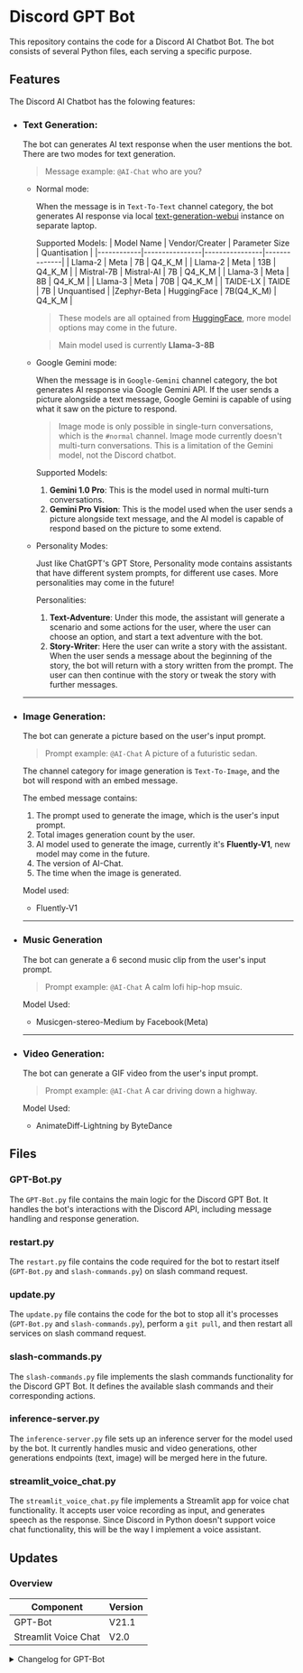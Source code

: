 # Discord GPT Bot

This repository contains the code for a Discord AI Chatbot Bot. The bot consists of several Python files, each serving a specific purpose.

## Features
The Discord AI Chatbot has the folowing features:

- ### **Text Generation**: 

    The bot can generates AI text response when the user mentions the bot. There are two modes for text generation.
    > Message example: `@AI-Chat` who are you?
    
    - Normal mode:

        When the message is in `Text-To-Text` channel category, the bot generates AI response via local [text-generation-webui](https://github.com/oobabooga/text-generation-webui) instance on separate laptop.

        Supported Models:
        | Model Name | Vendor/Creater | Parameter Size | Quantisation |
        |------------|----------------|----------------|--------------|
        |   Llama-2  |      Meta      |       7B       |    Q4_K_M    |
        |   Llama-2  |      Meta      |       13B      |    Q4_K_M    |
        | Mistral-7B |   Mistral-AI   |       7B       |    Q4_K_M    |
        |   Llama-3  |      Meta      |       8B       |    Q4_K_M    |
        |   Llama-3  |      Meta      |       70B      |    Q4_K_M    |
        |  TAIDE-LX  |     TAIDE      |       7B       |  Unquantised |
        |Zephyr-Beta |   HuggingFace  |   7B(Q4_K_M)   |    Q4_K_M    |
        > These models are all optained from [HuggingFace](https://huggingface.co/), more model options may come in the future.

        > Main model used is currently **Llama-3-8B**

    - Google Gemini mode:

        When the message is in `Google-Gemini` channel category, the bot generates AI response via Google Gemini API. If the user sends a picture alongside a text message, Google Gemini is capable of using what it saw on the picture to respond.
        > Image mode is only possible in single-turn conversations, which is the `#normal` channel. Image mode currently doesn't multi-turn conversations. This is a limitation of the Gemini model, not the Discord chatbot.

        Supported Models:
        1. **Gemini 1.0 Pro**: This is the model used in normal multi-turn conversations.
        2. **Gemini Pro Vision**: This is the model used when the user sends a picture alongside text message, and the AI model is capable of respond based on the picture to some extend.

    - Personality Modes:

        Just like ChatGPT's GPT Store, Personality mode contains assistants that have different system prompts, for different use cases. More personalities may come in the future!

        Personalities:
        1. **Text-Adventure**: Under this mode, the assistant will generate a scenario and some actions for the user, where the user can choose an option, and start a text adventure with the bot.
        2. **Story-Writer**: Here the user can write a story with the assistant. When the user sends a message about the beginning of the story, the bot will return with a story written from the prompt. The user can then continue with the story or tweak the story with further messages.

    ---

- ### **Image Generation**:
    The bot can generate a picture based on the user's input prompt.
    > Prompt example: `@AI-Chat` A picture of a futuristic sedan.

    The channel category for image generation is `Text-To-Image`, and the bot will respond with an embed message.

    The embed message contains:

    1. The prompt used to generate the image, which is the user's input prompt.
    2. Total images generation count by the user.  
    3. AI model used to generate the image, currently it's **Fluently-V1**, new model may come in the future.
    4. The version of AI-Chat.
    5. The time when the image is generated.

    Model used:

    - Fluently-V1

    ---

- ### **Music Generation**
    The bot can generate a 6 second music clip from the user's input prompt.
    > Prompt example: `@AI-Chat` A calm lofi hip-hop msuic.

    Model Used:

    - Musicgen-stereo-Medium by Facebook(Meta)

    ---

- ### **Video Generation**:
    The bot can generate a GIF video from the user's input prompt.
    > Prompt example: `@AI-Chat` A car driving down a highway.

    Model Used:

    - AnimateDiff-Lightning by ByteDance


## Files

### GPT-Bot.py

The `GPT-Bot.py` file contains the main logic for the Discord GPT Bot. It handles the bot's interactions with the Discord API, including message handling and response generation.

### restart.py

The `restart.py` file contains the code required for the bot to restart itself (`GPT-Bot.py` and `slash-commands.py`) on slash command request.

### update.py

The `update.py` file contains the code for the bot to stop all it's processes (`GPT-Bot.py` and `slash-commands.py`), perform a `git pull`, and then restart all services on slash command request.

### slash-commands.py

The `slash-commands.py` file implements the slash commands functionality for the Discord GPT Bot. It defines the available slash commands and their corresponding actions.

### inference-server.py

The `inference-server.py` file sets up an inference server for the model used by the bot. It currently handles music and video generations, other generations endpoints (text, image) will be merged here in the future.

### streamlit_voice_chat.py

The `streamlit_voice_chat.py` file implements a Streamlit app for voice chat functionality. It accepts user voice recording as input, and generates speech as the response. Since Discord in Python doesn't support voice chat functionality, this will be the way I implement a voice assistant.

## Updates

### Overview
|      Component     |Version|
|--------------------|-------|
|      GPT-Bot       | V21.1 |
|Streamlit Voice Chat| V2.0  |

<details>
<summary>Changelog for GPT-Bot</summary>

#### Version 2.0: 2023/12/08
- Added logging to file ability by Python logging library
- Completely rewritten logging processes
- Separated status report info a standalone method
- Removed unused OpenAI info

---

#### Version 2.1: 2023/12/08
- Separated AI requesting to "ai_request" method
- Separated AI response parsing to "ai_response" method

---

#### Version 2.2: 2023/12/08
- Removed some unused process names
- Fixed a bug where only INFO level logs are being logged
- Corrected reply.status logging (message.proc->reply.status)
- Added a feature for the bot to have different presence when doing different tasks
- Moved logs to "logs" folder
- Removed old logs

Bot Presences:
- Normal: Playing the waiting game.
- Status Report: Streaming status report. (url is set to https://www.huggingface.co for now, may change in the future)
- Requesting AI: Streaming AI data.

---

#### Version 2.3: 2023/12/10
- Troubleshooting LLaMa server generation error
- Modified AI prompt
- Added command to send logs to Discord chat

Note: LLaMa server usage will be deprecated next release, will switch to text-generation-webui api instead.

---

#### Version 3.0: 2023/12/10
- Successfully switched to text-generation-webui api endpoint
- Updated parser to match new response

---

#### Version 3.1: 2023/12/10
- Supported two text generation methods: Normal and Stream.
- Normal: Editing the message after the whole message is generated
- Stream: Update the message word by word, just like ChatGPT.

Known Issues:
- Streaming mode can cause the AI to go on forever.

---

#### Version 3.2: 2023/12/11
- Sorted global variables, removed unused ones
- New bot command: '!help' and '!joke'
- '!help': shows available commands
- '!joke': sends a random joke

In progress:
- Fix for infinite stream reply from AI.

---

#### Version 3.3: 2023/12/12
- Combined all if statements into one for statement
- Made all commands a separate function
- Provide command recommendations when a user mistypes a command by using levenshtein distance.

---

#### Version 4.0: 2023/12/19
- Added an option to test local AI server status (online / offline), and fall back to NGC service to create AI response when local server is offline or unresponding
- NGC Model: Llama 2 70B
- Added logs file to .gitignore

---

#### Version 4.1: 2023/12/28
- Added channel name when announcing message in logs
- Fixed command identifying and running process
- Added a variable to save state of local AI service, and only query on first message request
- Fixed a typo in help message
- Finished logging messages when requesting ngc
- Finished response parsing process for ngc

---

#### Version 4.2: 2023/12/28
- Modified local AI service query time to only when startup
- Always announce message in logs, even if from bot
- Actually calling the NGC response parser, and fixed bug in logging

---

#### Version 5.0: 2023/12/29
- Moved logging folder, and auto creates it if it doesn't exist
- Unified logging format (DEBUG->DEBG)
- Added NGC context chat mode
- New command: Clear context, clears server messages and bot memory

---

#### Version 5.1: 2024/01/06
- Creates main directory before bot init
- Unified Logging into a function
- Remove unneeded debug_log value check
- More detailed process description in comments
- Splits message if bot reply is over 2000 words (Discord limit)

New Command:
- context_export: Exports the message history in 'Context" channel into a text file, both save it and sends it.

---

#### Version 5.2: 2024/01/09
- Fixed naming of dictionary for context channels
- Moved log directory creation to the start of the script
- Removed sse module DEBUG messages from the log messages
- Moved AI service testing into a separate function
- Make different service in log to have different colors
- Clear comment describing each functions' usage
- '!clear context' now only clears bot's message history
- context export function now checks which history is modified, and only export modified one

New feature:
- Different channel category calls different AI endpoints(Only local and NGC for now, more to come in the future)
- Local AI now has context mode
- NGC AI now has streaming mode (Prompts user to reset history when history is too long for NGC)

New command:
- clear channel', clears the channel the command is from
- model: shows current loaded model and model available (local)
- service check: rechecks the local AI service status
- load model: loads model of choice (WIP)

---

#### Version 5.3: 2024/01/12
- Reduced repetition in sending assistance response by making it a separate function

---

#### Version 5.4: 2024/01/14
- Moved initial service check function to on_ready, so the coroutine can be run.
- Updated command identifying method to check if message starts with any of the commands, so choosing model to load can be possible.

New Command:
- load model: the command is now complete and useable.

---

#### Version 5.5: 2024/01/14
- Moved most global variables into the init function
- Overhauled status report

---

#### Version 5.6: 2024/01/17
- moved presence update into a separate function
- Updated NGC AI auth token as the old one expired (New expire date: 2024/02/16)

---

#### Version 5.7: 2024/01/18
- Created a section of variables for setting request parameters and settings for easy tweaking
- Small bug fix in ngc context mode
- Fix service name of presence update to match format

---

#### Version 5.8: 2024/01/19
- New model_args variable for loading settings for different models
- clean_string function for removing non-ascii log message characters, to prevent errors

New command:
- unload model: Unloads the current loaded model

---

#### Version 5.9: 2024/01/22
- Both context channel message history dictionary is now a class variable
- The bot now outputs the model used to generate response to the Discord channel
- Removed request data from being logged to prevent a wall of text popping up after long context chat

Notes:
- Export context command requires modifications

---

#### Version 5.10: 2024/01/26
- Optimized context message variable defining and resetting

---

#### Version 5.11: 2024/01/27
- Uses Boolean variables to track if context history is modified
- Removes unused library
- Only announces new message when it is not from the bot
- Updates edit_message to send_message function as message sending process is changed last version
- Updates clear_context function to ultilize the new way of tracking context history editing

---

#### Version 5.12: 2024/02/02
- Fixing context messages not resetting correctly after command
- Fix typos
- Set utf-8 as context export encoding format to correctly export emojis.

---

#### Version 6.0: 2024/02/02
- NGC AI models is now changeable using the same command as local models
- "!models" and "!model load" command now checks channel category to deliver replies accordingly

---

#### Version 7.0: 2024/02/02
- Complete overhaul of the AI function callings to reduce code lines
- Combined local AI normal and context function
- Combined NGC AI normal and context function

---

#### Version 7.1: 2024/02/02
- Removed logging AI prompts to increase readability of the log file.
- Small fixes to the NGC AI request function

---

#### Version 7.2: 2024/02/03
- Combined two loggging mode switching functions into one, and update help command accordingly.
- Updated message annoucing when the author is bot.
- Update the info message sent to Discord chat when waiting for a response
- Updated status request to include current AI model in the reply, and reduced duplicate lines and increase readability
- Removed request prompt and payload from logging. (NGC streaming)

---

#### Version 8.0: 2024/02/05
- Implemented asynchronous http requests to both NGC and local AI services via httpx library
- Removed sseclient as it's now unused
- Small bug fix to NGC logs

---

#### Version 8.1: 2024/02/05
- Local model names have been renamed on the server side for more readability
- AI prompt have been updated to include user id, and description of it's abilities.
- Small bug fixes to ai_request function
- Optimized ngc_ai_request to remove duplicate lines
- Slight tweaks to the model_info function

New feature:
- Now the bot will update the time elapsed since the request is made

Local AI models:
Currently supports 4 model configurations, all quantised.
- Llama 7B
-Llama 13B
-Mistral-7B
-Zephyr-7B

---

#### Version 8.2: 2024/02/06
- Updates AI prompt to include current date and weekday, and jimmyn3577 as the developer of the bot
- message.proc and message.send services is now logged with light yellow color

---

#### Version 8.3: 2027/02/07
- Implemented .env file to store API tokens for NGC and Discord. The .env file is added to .gitignore to prevent leaking to the public.
- The Discord server is now updated to have only one text-to-text category, and the bot will only reply with NGC as a fallback in case local AI is not online.

---

#### Version 8.4: 2024/02/09
- Message broadcasting now includes more info.
- Context message now marks the user id, so different can cha with the model in parallel.
- The script can now handle local AI server suddenly goes offline.
- Context exporting is updated to also export the specific user's context only.
- update_time function now only use a variable to add one every second, preventing the previous approach to skip a number due to number rounding.
- weekday and current date calculating is now a separate function.

---

#### Version 9.0: 2024/02/10
- context and images folder is also created on launch.

New Feature:
- AI image generating via NGC is now implemented! Currently using SDXL-Turbo as backend model.

---

#### Version 10.0: 2024/02/11
- Fixes small bug in context_messages variable defining for NGC mode
-Help message sending code have been modified to improve readability
- Fixes clear_context erroring
- Fixes NGC image generating from raising connection error exception

New Feature:
- auto_service_check: The bot now checks local AI service status every five minutes automatically
- stop_bot: Stops the bot.
- update_bot: Performs git pull to update the bot, then calls restart.py to restart the bot to apply the update.

New Command:
-!end: Stops the bot. Only jimmyn3577 is authorized to use it.
-!update: Updates the bot to the latest version, and then restarts. Only jimmyn3577 is authorized to use it.

---

#### Version 10.1: 2024/02/12
- log messages now supports logging emoji and Chinese characters

New Feature:
- restart_bot: Restarts the bot without git pull, useful for local testing

---

#### Version 11.0: 2024/02/19
- Image generating model changed from SDXL-Turbo to SDXL, since NGC no longer supports the former
- Logger setup is run outside the bot code

New Feature:
- Commands is transitioning to slash commands instead of ! as prefix
- slash-commands.py is used to handle slash commands only
- update.py to update both the bot and slash-command.py

API endpoints:
- /api - Not used yet
- /api/status - For "/status" command
- /api/service_mode - Checking current AI service provider
- /api/current_model_local - Check loaded local AI model
- /api/ngc/models - Get Available NGC models
- /api/ngc/currnet_model - Check loaded NGC AI model
- /api/ngc/load_model - Load selected NGC AI model
- /api/stop - Stops the bot and the API server

---

#### Version 11.1: 2024/02/20
- get_next_filename now also requires file extension input, in order to support more usage
- Fix error in image generation doing duplicate requests
- Image saving supports renaming to generic name when prompt is too long.

---

#### Version 11.2: 2024/02/20
- Small bug fix for bot logging method and image generation
- Update restart script and update to use powershell instead of cmd
- logging is now implemented for slash-command script
- Migrated restart command to slash command

---

#### Version 11.3: 2024/02/20
- Quick fix in error on logging function for slash-command script.

---

#### Version 11.4: 2024/02/20
- Another hotfix for logging in slash-commands script

---

#### Version 11.5: 2024/02/20
- Image generated is now saved with a generic name, with the prompt saved in a separate file

---

#### Version 11.6: 2024/02/21
- Stops bot responding outside intended channels
- Combined AI request and response into one function
- Fixed restart and update script

---

#### Version 11.7: 2024/02/22
- Changed NGC default model to mixtral-8x7b-instruct as the output is much better
- Removed unused sse code and libraries
- Every user now gets their context history prepared the first time they sent an AI request, no matter the service called
- Context clearing and exporting is now merged to slash command

---

#### Version 11.8: 2024/02/23
- Merged status report command to slash command, and removed joke command as it's unused
- Tewake help command output to remove merged command
- Removed old context export code
- Added NGC images response count in status report

---

#### Version 11.9: 2024/02/23
- Merged debug log and service check commands to slash commands
- Retired all ! prefix commands

---

#### Version 11.9.1: 2024/02/23
- Restored service_check function for auto service check

---

#### Version 11.10: 2024/02/23
- Added Gemma-7b and Mamba-Chat to NGC models

---

#### Version 12.0: 2024/02/24
- Support for local stable diffusion image generation is here!
- Service check function now also checks the local image service
- Service selection now only selects loacl if status code is 200

---

#### Version 12.1: 2024/02/24
- Image prompts file and image is now stored in separate directories
- Status report now includes AI image service status
- Service update API endpoint now supports updating image service status

---

#### Version 12.2: 2024/02/24
- /imagegenrank: Shows the ranking of different user image generation amounts

---

#### Version 12.3: 2024/02/24
- Small bug fix for /status command

---

#### Version 12.4: 2024/02/24
- /imagegenrank now sorts user by the value, high to low

---

#### Version 12.5: 2024/02/27
- Removed unused library
- Updated context messages variables initializing
- AI request now retries for 5 times after an error before raising error message to channel
- ai_response_image now retries no matter the exceptions

---

#### Version 12.6: 2024/02/29
- Patched bug in message context variable initializing

---

#### Version 13.0: 2024/03/02
- /status command now shows current version number and date
- Fixed bug in local context messages bool variable

New Feature:
- Google's Gemini AI model is now available to use in 'google-gemini' chat category, currently only text to text and no context awareness. More feautres to come in a future release

---

#### Version 13.1: 2024/03/02
- Fixed error that makes AI request 5 times even the request is successful
- Handles Gemini errors by checking if the prompt was blocked

---

#### Version 13.2: 2024/03/05
- Fixed name for NGC mistral model
- Removed unnecessary messages when Gemini blocks a request

New Feature:
- Context mode for Google Gemini

---

#### Version 13.2.1: 2024/03/05
Hot fix for name updating for NGC AI model.

---

#### Version 13.2.2: 2024/03/05
Hot fix for version name error

---

#### Version 13.3: 2024/03/05
- clear context command now also clears Gemini context

---

#### Version 13.4: 2024/03/07
- Fixed bot not correctly exiting after a command call to do so.

---

#### Version 13.5: 2024/03/09
- Bot's variables will be saved to a pickle file to be loaded on next startup, achieving no memory loss when restarted
- Response counts variables for different services is now combined into one

---

#### Version 14.0: 2024/03/10
- Removed unnecessary file from the repository

New Feature:
- Google Gemini Vision model is now implemented, so the AI can now read and describe pictures

---

#### Version 14.1: 2024/03/11
- The bot now correctly resets presence after an Gemini request
- Stream channels now updates every 10 chunks to increase speed previously bottlenecked by the Discord API
- Status message formatting fixed

---

#### Version 14.2: 2024/03/15
- Handles Gemini blocking response under context mode

New Features:
- /pausebot: the bot can be paused, ignoring all incoming request and commands except /pausebot

---

#### Version 14.3: 2024/03/15
- Update code to initialize Gemini chat when user id not in context message variable or used bool flag == False
- Fixes bug in bot always returning blocked after /clearcontext
- Fixed a typo in Gemini error message

---

#### Version 15.0: 2024/03/15
- Image generations is now sent via embed messages, with some more insights included

---

#### Version 15.1: 2024/03/15
- Image embeds now includes bot version in footer
- /status and /imagegenrank now also replies via embeds

---

#### Version 15.2: 2024/03/17
- Fixed bug that causes local AI request to repeat 5 times even after a successful request
- Updated embed footer for image generation
- Update presence update method
- Fixed error in /model load command

---

#### Version 15.3: 2024/03/21
- /status endpoint now correctly displays local AI model name when using local inference server
- /announce now correctly displays newline message

---

#### Version 16.0: 2024/03/22
- Big revamp for NGC AI requesting as Nvidia changed their service.
- Stream mode is deprecated and it's code and channels will be removed in a later release

---

#### Version 16.1: 2024/03/22
- Fixed errors in the API server of the bot not updating to new NGC text model structure.

---

#### Version 16.1.1: 2024/03/22
Hot fix for yet another bug in /status API endpoint

---

#### Version 16.2: 2024/03/24
- Stream mode is fully deprecated
- Gemini now logs with color light cyan
- handles Gemini generation error by retrying, and raised the error after 5 failed attempts
- Gemini context responses is now also counted

---

#### Version 17.0: 2024/03/25
- The bot now correctly remembers chat history
- Handles Gemini request failing and block differently and correctly
- /clearcontext now clears different context based on the channel they're from, and prompts the user with 'no context history for this channel' when not in context channels

New Feature:
- Text adventure channel and mode: You can now play a text adventure game with the bot! The chat history of this mode is per channel instead of per user

---

#### Version 17.1: 2024/03/25
New Feature:
- Story teller mode, where the AI will write a story based on your prompt

---

#### Version 17.2: 2024/03/31
Changes:
- The AI tokens limit is bumped to 1024, should fix the error where the AI randomly stops in a sentence
- Personality modes now supports local AI service

---

#### Version 17.3: 2024/03/31
Changes:
- Finished logging setup for personality AI mode
- Improved efficiency of directory creating function

---

#### Version 17.4: 2024/04/01
Changes:
- Personality AI mode now supports both normal (Local/NGC) or Gemini as backend inference service, Gemini is the default
- /personality to adjust inference service
- Changed Gemini context mode context saving and sending function to achieve no memory loss when restarting bot, as the old method can't be saved

---

#### Version 18.0: 2024/04/01
New Feature:
- The bot now offers a new feature, image to video! It takes a still image as prompt, and generated a 4 second clip from it!

---

#### Version 18.1: 2024/04/04
Changes:
- Refined log messages from various processes
- Optimized code for sending image via embed message
- The bot now replies to user request with progress of the request
- Handles Google Gemini request failing or blocked in personality AI mode
- Handles image to video request failing
- Fixed bug in Gemini image requests

---

#### Version 19.0: 2024/04/08
Changes:
- Fully deprecated Nvidia NGC API usage as my account credits are fully depleted and unusable. From now on, only local inference will be available to the bot unless I find another free AI API service

---

#### Version 19.1: 2024/04/08
Changes:
- Hot fix for bug in AI text request processing

---

#### Version 20: 2024/04/18
New Features:
- text-to-music: The bot can now generate a five second audio clip from text prompts

- text-to-video: The bot can now generate a gif video from text prompts

- inference-server.py: This script is used to run T2M and T2V models locally on my laptop, and serve requests over an API endpoint. T2M uses musicgen-stereo-medium as the backend AI model, while T2V uses AnimateDiff-Lightning as the backend AI model.

---

#### Version 20.1: 2024/04/21
Changes:
- /status report now includes stats for now music and video generation, along with the status of the inference server
- clear_context() function is now updated to discard old NGC code, as well as overhaul of the whole function to increase modularity and readability

---

#### Version 20.2: 2024/04/22
Changes:
- New model supported: Llama 3 8B Instruct, also quantised
- AI text non-context requests updated to make Llama 3 work
- Service check task updated to handle service checking the same time the text server is busy with a request, which will return timeout

---

#### Version 21: 2024/04/28
Changes:
- inference server code overhauled to include STT (Speech to Text) and TTS (Text to Speech) functions, and option to unload or load any services (STT, TTS, TTM, TTV). Model loading and unloading also updated to be a class object.
- /inferenceserver command to access inference server options such as loaded services, and load or unload services

New Feature:
- Voice chat assistant (Experimental). Due to Discord API limitations and mobile app's lack of support for playing audio files natively, the new mode is made possible with Streamlit. Using Streamlit along with Ngrok free tier, now any user can submit a voice recording, and the assistant will reply using Parler-TTS.
- Voice chat assistant is currently single-turn only, with multi-turn conversation planned and under development.

---

#### Version 21.1: 2024/04/29
Changes:
- The voice chat now supports multi-turn conversations!
- Added some info and warning texts.

---

#### Version 21.2: 2024/05/15
Changes:
- Inference server updates to improve performance of text to speech endpoint.

Voice chat page updates:
- Changed audio recorder to fix issue of inability to record after submitting once

Repository updates:
- New README.md file to introduce the repository
- Added `__pycache__` to .gitignore
</details>
